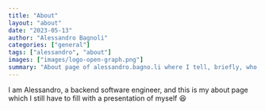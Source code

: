 ```yaml
---
title: "About"
layout: "about"
date: "2023-05-13"
author: "Alessandro Bagnoli"
categories: ["general"]
tags: ["alessandro", "about"]
images: ["images/logo-open-graph.png"]
summary: "About page of alessandro.bagno.li where I tell, briefly, who I am."
---
```

I am Alessandro, a backend software engineer, and this is my about page which I still have to fill with a presentation of myself :laughing: